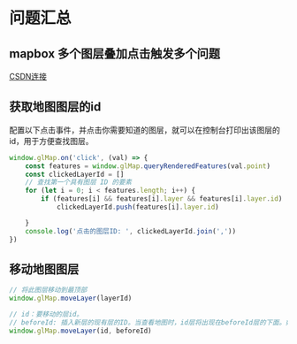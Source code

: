 <!--
 * @Author: mjh
 * @Date: 2023-05-06 13:44:14
 * @LastEditors: mjh
 * @LastEditTime: 2023-06-07 11:18:00
 * @Description: 
-->
# 问题汇总

## mapbox 多个图层叠加点击触发多个问题
[CSDN连接](https://blog.csdn.net/zyj12138/article/details/108095257?spm=1001.2101.3001.6650.5&utm_medium=distribute.pc_relevant.none-task-blog-2%7Edefault%7ECTRLIST%7ERate-5-108095257-blog-121480785.pc_relevant_3mothn_strategy_recovery&depth_1-utm_source=distribute.pc_relevant.none-task-blog-2%7Edefault%7ECTRLIST%7ERate-5-108095257-blog-121480785.pc_relevant_3mothn_strategy_recovery&utm_relevant_index=6)

## 获取地图图层的id
配置以下点击事件，并点击你需要知道的图层，就可以在控制台打印出该图层的id，用于方便查找图层。
```js
window.glMap.on('click', (val) => {
    const features = window.glMap.queryRenderedFeatures(val.point)
    const clickedLayerId = []
    // 查找第一个具有图层 ID 的要素
    for (let i = 0; i < features.length; i++) {
        if (features[i] && features[i].layer && features[i].layer.id)
            clickedLayerId.push(features[i].layer.id)

    }
    console.log('点击的图层ID: ', clickedLayerId.join(','))
})
```

## 移动地图图层

```js
// 将此图层移动到最顶部
window.glMap.moveLayer(layerId)
```

```js
// id：要移动的层id。
// beforeId: 插入新层的现有层的ID。当查看地图时，id层将出现在beforeId层的下面。如果beforeId被省略，该层将被添加到layers数组的末尾，并出现在地图上的所有其他层之上
window.glMap.moveLayer(id, beforeId)
```
